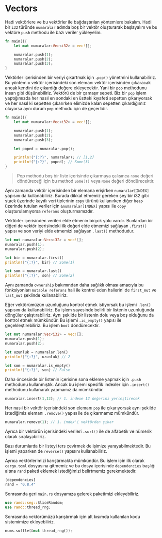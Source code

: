 # Vectors

Hadi vektörlere ve bu vektörler ile bağdaştırılan yöntemlere bakalım. Hadi bir `i32` türünde `numaralar` adında boş bir vektör oluşturarak başlayalım ve bu vektöre `push` methodu ile bazı veriler yükleyelim.

```Rust
fn main(){
    let mut numaralar:Vec<i32> = vec![];

    numaralar.push(1);
    numaralar.push(2);
    numaralar.push(3);
}
```

Vektörler içerisinden bir veriyi çıkartmak için `.pop()` yönetmini kullanabiliriz. Bu yöntem o vektör içerisindeki son elemanı vektör içerisinden çıkaracak ancak kendini de çıkardığı değere ekleyecektir. Yani bir `pop` methodunu insan gibi düşünebiliriz. Vektörü de bir çamaşır sepeti. Biz bir `pop` işlem yaptığımızda her nasıl en sondaki en üstteki kıyafeti sepetten çıkarıyorsak ve her nasıl ki sepetten çıkarırken elimizde kalan sepetten çıkardığımız oluyorsa aynı durum `pop` methodu için de geçerlidir.

```Rust
fn main(){
    let mut numaralar:Vec<i32> = vec![];

    numaralar.push(1);
    numaralar.push(2);
    numaralar.push(3);

    let poped = numaralar.pop();

    println!("{:?}", numaralar); // [1,2]
    println!("{:?}", poped); // Some(3)
}
```

> Pop methodu boş bir liste içerisinde çıkarmaya çalışınca `none` değeri döndüreceği için bu method `Some(T)` veya `None` değeri döndürecektir.

Aynı zamanda vektör içerisinden bir elemana erişirken `numaralar[INDEX]` yapısını da kullanabiliriz. Burada dikkat etmemiz gereken şey bir i32 gibi stack üzerinde kayıtlı veri tiplerinin `copy` türünü kullanırken diğer `heap` üzerinde tutulan veriler için `&numaralar[INDEX]` yapısı ile `copy` oluşturulamıyorsa `referans` oluşturmamızdır. 

Vektörler içerisinden verileri elde etmenin birçok yolu vardır. Bunlardan bir diğeri de vektör içerisindeki ilk değeri elde etmemizi sağlayan `.first()` yapısı ve son veriyi elde etmemizi sağlayan `.last()` methodudur.

```Rust
let mut numaralar:Vec<i32> = vec![];
numaralar.push(1);
numaralar.push(2);

let bir = numaralar.first()
println!{"{:?}", bir} // Some(1)

let son = numaralar.last()
println!{"{:?}", son} // Some(2)
```

Aynı zamanda `ownership` bakımından daha sağlıklı olması amacıyla bu fonksiyonları `mutable referans` hali ile kontrol eden hallerini de `first_mut` ve `last_mut` şeklinde kullanabiliriz.

Eğer vektörümüzün uzunluğunu kontrol etmek istiyorsak bu işlemi `.len()` yapısını da kullanabiliriz. Bu işlem sayesinde belirli bir listenin uzunluğunda döngüler çalıştırabiliriz. Aynı şekilde bir listenin dolu veya boş olduğunu da kontrol etmek mümkündür. Bu işlemi `.is_empty()` yapısı ile geçekleştirebiliriz. Bu işlem `bool` döndürecektir.

```Rust
let mut numaralar:Vec<i32> = vec![];
numaralar.push(1);
numaralar.push(2);

let uzunluk = numaralar.len()
println!{"{:?}", uzunluk} // 2

let son = numaralar.is_empty()
println!{"{:?}", son} // False
```

Daha öncesinde bir listenin içerisine sona ekleme yapmak için `.push` methodunu kullanmıştık. Ancak bu işlemi spesifik indexler için `.insert()` methodunu kullanarak yapmamız da mümkündür. 

```Rust
numaralar.insert(1,12); // 1. indexe 12 değerini yerleştirecek
```

Her nasıl bir vektör içerisindeki son elemanı `pop` ile çıkarıyorsak aynı şekilde istediğimiz elemanı `.remove()` yapısı ile de çıkarmamız mümkündür. 

```Rust
numaralar.remove(1); // 1. index'i vektörden çıkar
```

Ayrıca bir vektörün içerisindeki verileri `.sort()` ile de alfabetik ve nümerik olarak sıralayabiliriz. 

Bazı durumlarda bir listeyi ters çevirmek de işimize yarayabilmektedir. Bu işlemi yaparken de `reverse()` yapısını kullanabiliriz.

Ayrıca vektörlerimizi karıştırmakta mümkündür. Bu işlem için ilk olarak `cargo.toml` dosyasına gitmemiz ve bu dosya içerisinde `dependencies` başlığı altına `rand` paketi eklemek istediğimizi belirtmemiz gerekmektedir.

```Rust
[dependencies]
rand = "0.8.4"
```
Sonrasında geri `main.rs` dosyamıza gelerek paketimizi ekleyebiliriz.

```Rust
use rand::seg::SliceRandom;
use rand::thread_rng;
```
Sonrasında vektörümüzü karıştırmak için alt kısımda kullanılan kodu sistemimize ekleyebiliriz.

```Rust
nums.suffle(&mut thread_rng());
```
